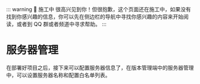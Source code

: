 ::: warning 🚧 施工中
很高兴见到你！但很抱歉，这个页面还在施工中，如果没有找到你感兴趣的信息，你可以先在侧边栏的导航中寻找你感兴趣的内容来开始阅读，或者到 QQ 群或者频道中寻求帮助。
:::

# 服务器管理

在部署好项目之后，接下来可以配置服务器信息了，在版本管理端中的服务器管理中，可以设置服务器名称和配置白名单列表。
